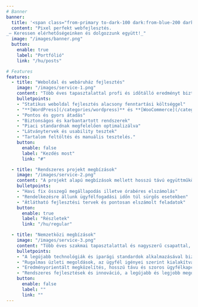 ```yaml
---
# Banner
banner:
  title: '<span class="from-primary to-dark-100 dark:from-blue-200 dark:to-white bg-gradient-to-r bg-clip-text text-transparent whitespace-nowrap">Villámgyors</span>, modern weboldalakat készítünk.'
  content: "Pixel perfekt webfejlesztés.
_— Keressen elérhetőségeinken és dolgozzunk együtt!_"
  image: "/images/banner.png"
  button:
    enable: true
    label: "Portfólió"
    link: "/hu/posts"

# Features
features:
  - title: "Weboldal és webáruház fejlesztés"
    image: "/images/service-1.png"
    content: "Több éves tapasztalattal profi és időtálló eredményt biztosítunk. Modern módszerek és alapos piaci ismeret alapján növeljük az értékesítést és ügyfélbázist."
    bulletpoints:
    - "Statikus weboldal fejlesztés alacsony fenntartási költséggel"
    - "**[WordPress](/categories/wordpress)** és **[WooCommerce](/categories/woocommerce)** weboldalak"
    - "Pontos és gyors átadás"
    - "Biztonságos és karbantartott rendszerek"
    - "Piaci standardnak megfelelően optimalizálva"
    - "Látványtervek és usability tesztek"
    - "Tartalom feltöltés és manuális tesztelés."
    button:
      enable: false
      label: "Kezdés most"
      link: "#"

  - title: "Rendszeres projekt megbízások"
    image: "/images/service-2.png"
    content: "A projekt alapú megbízások mellett hosszú távú együttműködésre is nyitottak vagyunk. Nagy hangsúlyt fektetünk a közös munka gördülékenységére."
    bulletpoints:
    - "Havi fix összegű megállapodás illetve órabéres elszámolás"
    - "Rendelkezésre állunk ügyfélfogadási időn túl sürgős esetekben"
    - "Átlátható fejlesztési tervek és pontosan elszámolt feladatok"
    button:
      enable: true
      label: "Részletek"
      link: "/hu/regular"

  - title: "Nemzetközi megbízások"
    image: "/images/service-3.png"
    content: "Több éves szakmai tapasztalattal és nagyszerű csapattal, a nemzetközi piacon is kipróbált tudással várjuk itthoni és külföldi megbízásainkat."
    bulletpoints:
    - "A legújabb technológiák és iparági standardok alkalmazásával biztosítunk kiemelkedő minőséget."
    - "Rugalmas üzleti megoldások, az ügyfél igényei szerint kialakítva."
    - "Eredményorientált megközelítés, hosszú távu és szoros ügyfélkapcsolatok kiépítésére koncentrálva"
    - "Rendszeres fejlesztések és innováció, a legújabb és legjobb megoldásokat kínáljuk ügyfeleinknek."
    button:
      enable: false
      label: ""
      link: ""
---
```

